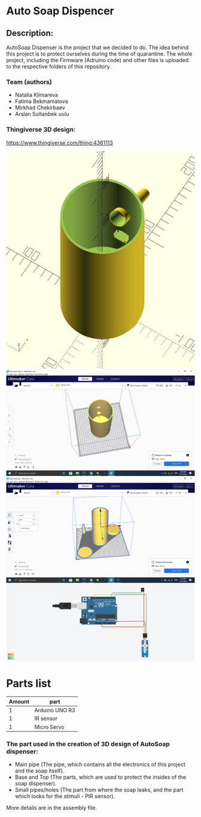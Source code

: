 # Auto Soap Dispencer
## Description:
AutoSoap Dispenser is the project that we decided to do. 
The idea behind this project is to protect ourselves during the time of quarantine.
The whole project, including the Firmware (Adruino code) and other files is uploaded to the respective folders of this repository.

### Team (authors)
* Natalia Klimareva
* Fatima Bekmamatova
* Mirkhad Chekirbaev
* Arslan Sultanbek uulu

### Thingiverse 3D design:
https://www.thingiverse.com/thing:4361113

<img src="Assembly/Complete%20Autosoap%20images/Assembled%20Autosoap%20top.jpg">
<img src="Images%20of%20SCAD%2C%20STL%2C%20and%20Firmware/Main%20part%20in%20Cura%20slicer%20top.jpg">
<img src="Images%20of%20SCAD%2C%20STL%2C%20and%20Firmware/The%20whole%20hardware%20in%20Cura%20slicer.png">
<img src="Images%20of%20SCAD%2C%20STL%2C%20and%20Firmware/Circuit%20image.jpg">


# Parts list
| Amount |    part      |
|--------|--------------|
|   1    |Arduino UNO R3|
|   1    |IR sensor     |
|   1    |Micro Servo   |

### The part used in the creation of 3D design of AutoSoap dispenser:

* Main pipe (The pipe, which contains all the electronics of this project and the soap itself).
* Base and Top (The parts, which are used to protect the insides of the soap dispenser).
* Small pipes/holes (The part from where the soap leaks, and the part which looks for the stimuli - PIR sensor).

More details are in the assembly file.
